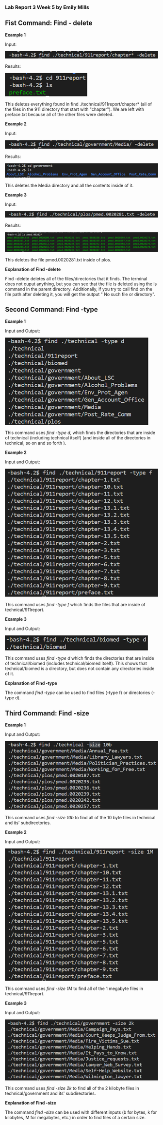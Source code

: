 ### **Lab Report 3 Week 5** by Emily Mills

## Fist Command: **Find - delete**
**Example 1**

Input:

![image 1](week_5_images/FIND%20DELETE%201.png)

Results:

![image 2](week_5_images/FIND%20DELETE%201%20OUTPUT.png)

This deletes everything found in find ./technical/911report/chapter* (all of the files in the 911 directory that start with "chapter"). We are left with preface.txt because all of the other files were deleted. 

**Example 2**

Input: 

![Image 3](week_5_images/FIND%20DELETE%202.png)

Results:

![Image 4](week_5_images/FIND%20DELETE%202%20OUTPUT.png)

This deletes the Media directory and all the contents inside of it. 

**Example 3**

Input: 

![Image 5](week_5_images/FIND%20DELETE%203.png)

Results:

![Image 6](week_5_images/FIND%20DELETE%203%20OUTPUT.png)

This deletes the file pmed.0020281.txt inside of plos. 

**Explanation of Find -delete**

Find -delete deletes all of the files/directories that it finds. The terminal does not ouput anything, but you can see that the file is deleted using the ls command in the parent directory. Additionally, if you try to call find on the file path after deleting it, you will get the output " No such file or directory".

## Second Command: **Find -type**

**Example 1**

Input and Output:

![image 7](week_5_images/FIND%20DELETE%204.png)

This command uses *find -type d*, which finds the directories that are inside of technical (including technical itself) (and inside all of the directories in technical, so on and so forth ).

**Example 2**

Input and Output:

![Image 8](week_5_images/FIND%20DELETE%205.png)

This command uses *find -type f* which finds the files that are inside of technical/911report. 


**Example 3**

Input and Output:

![Image 9](week_5_images/FIND%20DELETE%206.png)

This command uses *find -type d* which finds the directories that are inside of technical/biomed (includes technical/biomed itself). This shows that technical/biomed is a directory, but does not contain any directories inside of it.

**Explanation of Find -type**

The command *find -type* can be used to find files (-type f) or directories (-type d). 

## Third Command: **Find -size**

**Example 1**

Input and Output:

![Image 10](week_5_images/FIND%20DELETE%207.png)

This command uses *find -size 10b* to find all of the 10 byte files in technical and its' subdirectories.

**Example 2**

Input and Output:

![Image 11](week_5_images/FIND%20DELETE%208.png)

This command uses *find -size 1M* to find all of the 1 megabyte files in technical/911report.

**Example 3**

Input and Output: 

![Image 12](week_5_images/FIND%20DELETE%209.png)

This command uses *find -size 2k* to find all of the 2 kilobyte files in technical/government and its' subdirectories. 

**Explanation of Find -size**

The command *find -size* can be used with different inputs (b for bytes, k for kilobytes, M for megabytes, etc.) in order to find files of a certain size. 









